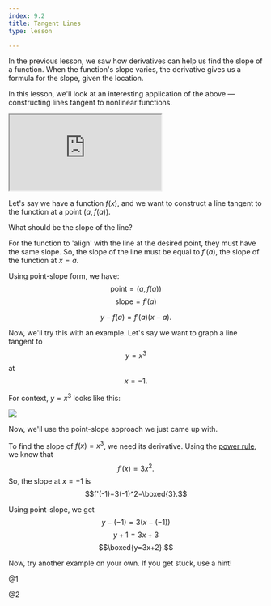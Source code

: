 ```yaml
---
index: 9.2
title: Tangent Lines
type: lesson

---
```


In the previous lesson, we saw how derivatives can help us find the slope of a function. When the function's slope varies, the derivative gives us a formula for the slope, given the location.

In this lesson, we'll look at an interesting application of the above — constructing lines tangent to nonlinear functions.

<iframe src="https://www.desmos.com/calculator/vcpwd6c0uz?embed"  class="graph"></iframe>

Let's say we have a function $f(x)$, and we want to construct a line tangent to the function at a point $\left(a,f(a)\right).$

What should be the slope of the line? 

For the function to 'align' with the line at the desired point, they must have the same slope. So, the slope of the line must be equal to $f'(a)$, the slope of the function at $x=a$.

Using point-slope form, we have:
$$\text{point} = (a, f(a))$$ $$\text{slope} = f'(a)$$

$$y - f(a) = f'(a) (x-a).$$

Now, we'll try this with an example.
Let's say we want to graph a line tangent to $$y=x^3$$ at $$x=-1.$$

For context, $y=x^3$ looks like this:

<img class="graph" src="/img/graphs/x-cubed.png"/>

Now, we'll use the point-slope approach we just came up with.

To find the slope of $f(x)=x^3$, we need its derivative. Using the [power rule](/learn/calculus/differential/power-rule), we know that $$f'(x)=3x^2.$$
So, the slope at $x=-1$ is $$f'(-1)=3(-1)^2=\boxed{3}.$$

Using point-slope, we get  
$$ y - (-1) = 3(x- (-1))$$ $$y+1=3x+3$$ $$\boxed{y=3x+2}.$$

Now, try another example on your own. If you get stuck, use a hint!

@1

@2

<!--stackedit_data:
eyJoaXN0b3J5IjpbMTU3MDgyNDM1NywtMTYwNzA3NDY0NywtOT
M4MjMzNTMxLC01NTA1MDczMDcsLTE4MTkyNDY0NjEsNTIxMjU3
NzExLDE5NjcxMDExOTIsLTEwMDUxNDMxNTksLTk0MzE5ODU0OS
wtMTk1NzI1NDQ3OSwxNzg0NTk4MDc5XX0=
-->